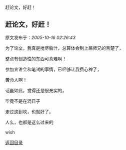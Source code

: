 赶论文，好赶！
## 赶论文，好赶！

 原文发布于：*2005-10-16 02:26:43*

为了论文，我真是搅尽脑汁，总算体会到上届师兄的苦楚了，

 

整点有创造性的东西可真难啊！

 

参加宣讲会和笔试的事情，已经够让我费心神了，

 

苦命人啊！

 

 

话虽如此，觉得还是很充实的，

 

毕竟不是在混日子

 

走过这到坎，也就好了。

 

人么，也都是这么过来的

 

wish

 

[返回目录](index.html)
